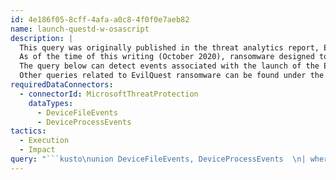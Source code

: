 ```yaml
---
id: 4e186f05-8cff-4afa-a0c8-4f0f0e7aeb82
name: launch-questd-w-osascript
description: |
  This query was originally published in the threat analytics report, EvilQuest signals the rise of Mac ransomware.
  As of the time of this writing (October 2020), ransomware designed to target macOS is relatively rare. EvilQuest is one of the few examples of this kind of malware on the platform.
  The query below can detect events associated with the launch of the EvilQuest executable, questd, from the shell.
  Other queries related to EvilQuest ransomware can be found under the See also section below.
requiredDataConnectors:
  - connectorId: MicrosoftThreatProtection
    dataTypes:
      - DeviceFileEvents
      - DeviceProcessEvents
tactics:
  - Execution
  - Impact
query: "```kusto\nunion DeviceFileEvents, DeviceProcessEvents  \n| where Timestamp >= ago(7d)  \n| where ProcessCommandLine has \"osascript -e do shell script \\\"launchctl load\" and  \nProcessCommandLine contains \"questd\"\n```"
---
```


